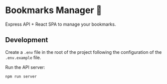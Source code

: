 # Bookmarks Manager 📌

Express API + React SPA to manage your bookmarks.

## Development

Create a `.env` file in the root of the project following the configuration of the `.env.example` file.

Run the API server:

```
npm run server
```
